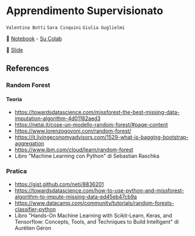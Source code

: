 # Apprendimento Supervisionato
`Valentina Botti`
`Sara Cinquini`
`Giulia Guglielmi`

📓 [Notebook](Dataset_iris.ipynb) - [Su Colab](https://colab.research.google.com/drive/1bBTwJch3b43DkplsysnazVmwNBcVZXGS?usp=sharing)

📑 [Slide](https://docs.google.com/presentation/d/1fbgGXCka0qJzH9BerrjvNsTtDAaih98kRvwl0rPNcIM/edit?usp=sharing)

## References

### Random Forest
#### Teoria
* https://towardsdatascience.com/missforest-the-best-missing-data-imputation-algorithm-4d01182aed3
* https://netai.it/cose-un-modello-random-forest/#page-content
* https://www.lorenzogovoni.com/random-forest/
* https://it.livingeconomyadvisors.com/1529-what-is-bagging-bootstrap-aggregation
* https://www.ibm.com/cloud/learn/random-forest
* Libro "Machine Learning con Python" di Sebastian Raschka 

### Pratica
* https://gist.github.com/netj/8836201
* https://towardsdatascience.com/how-to-use-python-and-missforest-algorithm-to-impute-missing-data-ed45eb47cb9a
* https://www.datacamp.com/community/tutorials/random-forests-classifier-python
* Libro "Hands-On Machine Learning with Scikit-Learn, Keras, and Tensorflow: Concepts, Tools, and Techniques to Build Intelligent" di Aurélien Géron


